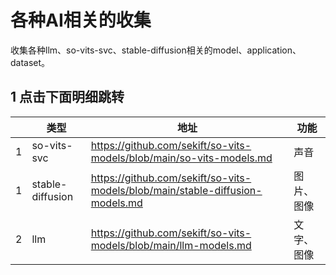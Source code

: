 # 各种AI相关的收集
收集各种llm、so-vits-svc、stable-diffusion相关的model、application、dataset。



## 1 点击下面明细跳转

|      | 类型             | 地址                                                         | 功能       |
| ---- | ---------------- | ------------------------------------------------------------ | ---------- |
| 1    | so-vits-svc      | https://github.com/sekift/so-vits-models/blob/main/so-vits-models.md | 声音       |
| 1    | stable-diffusion | https://github.com/sekift/so-vits-models/blob/main/stable-diffusion-models.md | 图片、图像 |
| 2    | llm              | https://github.com/sekift/so-vits-models/blob/main/llm-models.md | 文字、图像 |

